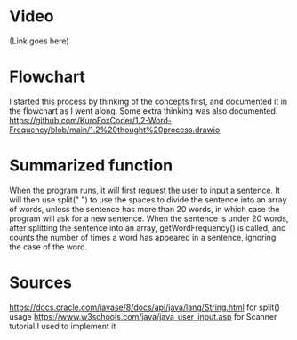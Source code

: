 # Video
(Link goes here)

# Flowchart
I started this process by thinking of the concepts first, and documented it in the flowchart as I went along. Some extra thinking was also documented. https://github.com/KuroFoxCoder/1.2-Word-Frequency/blob/main/1.2%20thought%20process.drawio

# Summarized function
When the program runs, it will first request the user to input a sentence. It will then use split(" ") to use the spaces to divide the sentence into an array of words, unless the sentence has more than 20 words, in which case the program will ask for a new sentence.
When the sentence is under 20 words, after splitting the sentence into an array, getWordFrequency() is called, and counts the number of times a word has appeared in a sentence, ignoring the case of the word.

# Sources
https://docs.oracle.com/javase/8/docs/api/java/lang/String.html for split() usage
https://www.w3schools.com/java/java_user_input.asp for Scanner tutorial I used to implement it
